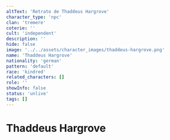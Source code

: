 ```yaml
---
altText: 'Retrato de Thaddeus Hargrove'
character_type: 'npc'
clan: 'tremere'
coterie: ''
cult: 'independent'
description: ''
hide: false
image: '../../assets/character_images/thaddeus-hargrove.png'
name: 'Thaddeus Hargrove'
nationality: 'german'
pattern: 'default'
race: 'kindred'
related_characters: []
role: ''
showInfo: false
status: 'unlive'
tags: []
---
```


# Thaddeus Hargrove
